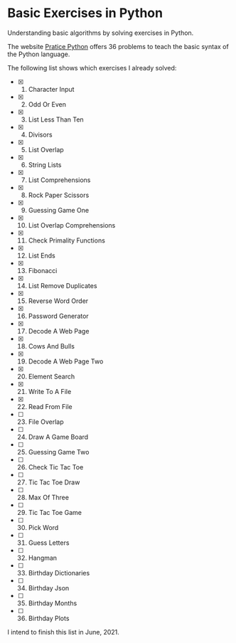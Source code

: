# Basic Exercises in Python

 Understanding basic algorithms by solving exercises in Python. 

 The website [Pratice Python](https://www.practicepython.org/) offers 36 problems to teach the basic syntax of the Python language.

 The following list shows which exercises I already solved:

- [x] 1. Character Input 
- [x] 2. Odd Or Even 
- [x] 3. List Less Than Ten
- [x] 4. Divisors  
- [x] 5. List Overlap
- [x] 6. String Lists
- [x] 7. List Comprehensions
- [x] 8. Rock Paper Scissors  
- [x] 9. Guessing Game One   
- [x] 10. List Overlap Comprehensions   
- [x] 11. Check Primality Functions 
- [x] 12. List Ends 
- [x] 13. Fibonacci
- [x] 14. List Remove Duplicates  
- [x] 15. Reverse Word Order  
- [x] 16. Password Generator 
- [x] 17. Decode A Web Page 
- [x] 18. Cows And Bulls   
- [x] 19. Decode A Web Page Two 
- [x] 20. Element Search 
- [x] 21. Write To A File 
- [x] 22. Read From File   
- [ ] 23. File Overlap  
- [ ] 24. Draw A Game Board   
- [ ] 25. Guessing Game Two   
- [ ] 26. Check Tic Tac Toe   
- [ ] 27. Tic Tac Toe Draw   
- [ ] 28. Max Of Three 
- [ ] 29. Tic Tac Toe Game   
- [ ] 30. Pick Word    
- [ ] 31. Guess Letters    
- [ ] 32. Hangman  
- [ ] 33. Birthday Dictionaries 
- [ ] 34. Birthday Json    
- [ ] 35. Birthday Months     
- [ ] 36. Birthday Plots     

I intend to finish this list in June, 2021.


 


